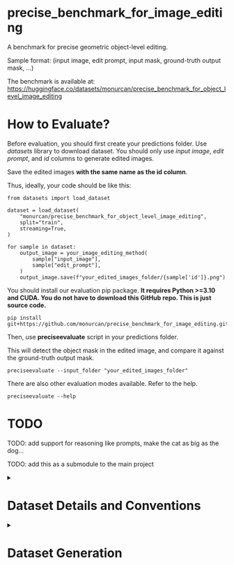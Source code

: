 # precise_benchmark_for_image_editing

A benchmark for precise geometric object-level editing.

Sample format: (input image, edit prompt, input mask, ground-truth output mask, ...)

The benchmark is available at: https://huggingface.co/datasets/monurcan/precise_benchmark_for_object_level_image_editing

# How to Evaluate?

Before evaluation, you should first create your predictions folder.
Use *datasets* library to download dataset. You should only use *input image*, *edit prompt*, and *id* columns to generate edited images.

Save the edited images **with the same name as the id column**.

Thus, ideally, your code should be like this:
```
from datasets import load_dataset

dataset = load_dataset(
    "monurcan/precise_benchmark_for_object_level_image_editing",
    split="train",
    streaming=True,
)

for sample in dataset:
    output_image = your_image_editing_method(
        sample["input_image"],
        sample["edit_prompt"],
    )
    output_image.save(f"your_edited_images_folder/{sample['id']}.png")
```

You should install our evaluation pip package. **It requires Python >=3.10 and CUDA. You do not have to download this GitHub repo. This is just source code.** 

```
pip install git+https://github.com/monurcan/precise_benchmark_for_image_editing.git
```

Then, use **preciseevaluate** script in your predictions folder.

This will detect the object mask in the edited image, and compare it against the ground-truth output mask.
```
preciseevaluate --input_folder "your_edited_images_folder"
```


There are also other evaluation modes available. Refer to the help.
```
preciseevaluate --help
```



# TODO

TODO: add support for reasoning like prompts, make the cat as big as the dog...

TODO: add this as a submodule to the main project

<details>
<summary><h1>Dataset Details and Conventions</h1></summary>

```
example_synthetic_dataset/
├── sample_0/
│   ├── base_image.png              # Original input image
│   ├── object_class.txt            # Object class name
│   ├── base.png                    # Original input binary mask
│   ├── transformed_0.png           # Modified output binary mask  (for the first transform)
│   ├── prompt_0.txt                # Corresponding base prompt
│   ├── prompt_human_like_0.txt     # Human-like manually generated prompt
│   ├── prompt_gpt_0.txt            # (Exists if create_gpt_prompts.py is executed) GPT paraphrased versions
│   ├── transformation_matrix_0.txt # 3x3 affine transformation matrix
│   ├── transformation_type_0.txt   # Transformation type, possibilities: Compose, Flip, MoveByPercentage, MoveByPixel, MoveTo, ScaleAbsolutelyToPercentage, ScaleAbsolutelyToPixels, ScaleBy
│   ├── transformed_1.png           # Modified output binary mask (for the second transform)
│   ├── prompt_1.txt                # Corresponding base prompt
│   ├── prompt_human_like_1.txt     # Human-like manually generated prompt
│   ├── prompt_gpt_1.txt            # (Exists if create_gpt_prompts.py is executed) GPT paraphrased versions
│   ├── transformation_matrix_1.txt # 3x3 affine transformation matrix
│   ├── transformation_type_1.txt   # Transformation type, possibilities: Compose, Flip, MoveByPercentage, MoveByPixel, MoveTo, ScaleAbsolutelyToPercentage, ScaleAbsolutelyToPixels, ScaleBy
│   └── ...
├── sample_1/
│   └── ...                         # Same structure as sample_0
├── sample_2/
│   └── ...                         # Same structure as sample_0
├── sample_3/
│   └── ...                         # Same structure as sample_0
└── ...
```


## Base Prompt Format, Examples and Conventions

### Move
```
<MOVE> <OBJECT> (65,-147) (12.70,-28.71) down-right
<MOVE> <OBJECT> (-132,70) (-25.78,13.67) up-left
<MOVE> <OBJECT> (108,-87) (21.09,-16.99) down-right
```

First tuple (displacement in x, displacement in y) is pixel values, second tuple is percentage values (wrt image size) and the last thing is direction of movement.

Convention: up and right displacements are positive

### Rotate
```
<ROTATE> <OBJECT> 76.87
<ROTATE> <OBJECT> -109.62
<ROTATE> <OBJECT> 142.68
```

Convention: degrees of rotation in the clockwise direction (anticlockwise rotation corresponds to negative degrees)

### Flip
```
<FLIP> <OBJECT>
```

### Scale
```
<SCALE> <OBJECT> 0.93
<SCALE> <OBJECT> 1.07
<SCALE> <OBJECT> 1.10
```

### Composition
```
<ROTATE> <OBJECT> -77.91.<FLIP> <OBJECT>
<SCALE> <OBJECT> 0.96.<MOVE> <OBJECT> (5,5) (0.98,0.98) up-right
<ROTATE> <OBJECT> 158.00.<SCALE> <OBJECT> 0.84
<MOVE> <OBJECT> (14,-141) (2.73,-27.54) down.<FLIP> <OBJECT>.<MOVE> <OBJECT> (14,-141) (2.73,-27.54) down
```

Dot seperated combination of the individual base prompts

Convention: Execution is from left to right
</details>

<details>
<summary><h1>Dataset Generation</h1></summary>

### To create a binary mask dataset from PASCAL dataset in our format
```
python3 create_dataset.py --input_folder "raw_datasets/VOC2012" --save_path "generated_datasets/version_X"
```

### To augment the prompts after creating a dataset in our format
```
OPENAI_API_KEY="sk-..." python3 create_gpt_prompts.py --dataset_path "generated_datasets/version_X"
```

### To convert the dataset from our format to Hugging Face Dataset format
```
python3 create_hf_dataset_from_our_format.py --dataset_folder "generated_datasets/version_X" --output_hf_dataset_location "generated_datasets/version_X_hf" --upload_to_dataset "username/dataset_name"
```
</details>